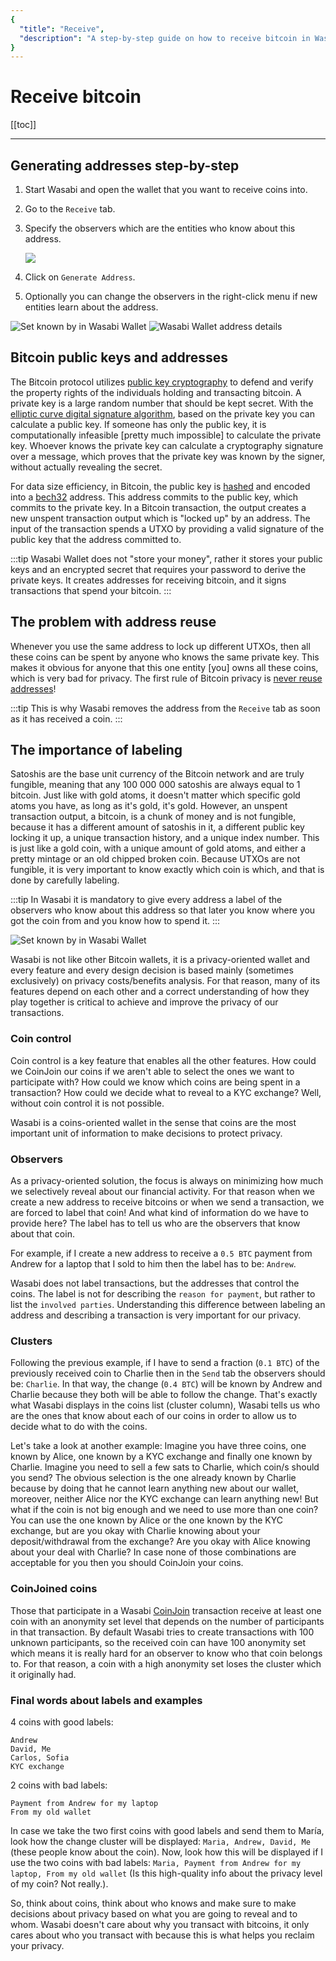 ```yaml
---
{
  "title": "Receive",
  "description": "A step-by-step guide on how to receive bitcoin in Wasabi. This is the Wasabi documentation, an archive of knowledge about the open-source, non-custodial and privacy-focused Bitcoin wallet for desktop."
}
---
```


# Receive bitcoin

[[toc]]

---

## Generating addresses step-by-step

1. Start Wasabi and open the wallet that you want to receive coins into.
2. Go to the `Receive` tab.
3. Specify the observers which are the entities who know about this address.

	![](/ReceiveLabelingRequired.png)

4. Click on `Generate Address`.
5. Optionally you can change the observers in the right-click menu if new entities learn about the address.

![Set known by in Wasabi Wallet](/ReceiveLabelingRequired.png "Set known by in Wasabi Wallet")
![Wasabi Wallet address details](/ReceiveAddressDropDownMenu.png "Wasabi Wallet address details")

## Bitcoin public keys and addresses

The Bitcoin protocol utilizes [public key cryptography](https://en.wikipedia.org/wiki/Public-key_cryptography) to defend and verify the property rights of the individuals holding and transacting bitcoin.
A private key is a large random number that should be kept secret.
With the [elliptic curve digital signature algorithm](https://en.wikipedia.org/wiki/Elliptic_Curve_Digital_Signature_Algorithm), based on the private key you can calculate a public key.
If someone has only the public key, it is computationally infeasible [pretty much impossible] to calculate the private key.
Whoever knows the private key can calculate a cryptography signature over a message, which proves that the private key was known by the signer, without actually revealing the secret.

For data size efficiency, in Bitcoin, the public key is [hashed](https://en.wikipedia.org/wiki/Cryptographic_hash_function) and encoded into a [bech32](/using-wasabi/BIPs.md#bip-173-base32-address-format-for-native-v0-16-witness-outputs) address.
This address commits to the public key, which commits to the private key.
In a Bitcoin transaction, the output creates a new unspent transaction output which is "locked up" by an address.
The input of the transaction spends a UTXO by providing a valid signature of the public key that the address committed to.

:::tip
Wasabi Wallet does not "store your money", rather it stores your public keys and an encrypted secret that requires your password to derive the private keys.
It creates addresses for receiving bitcoin, and it signs transactions that spend your bitcoin.
:::

## The problem with address reuse

Whenever you use the same address to lock up different UTXOs, then all these coins can be spent by anyone who knows the same private key.
This makes it obvious for anyone that this one entity [you] owns all these coins, which is very bad for privacy.
The first rule of Bitcoin privacy is [never reuse addresses](/why-wasabi/AddressReuse.md)!

:::tip
This is why Wasabi removes the address from the `Receive` tab as soon as it has received a coin.
:::

## The importance of labeling

Satoshis are the base unit currency of the Bitcoin network and are truly fungible, meaning that any 100 000 000 satoshis are always equal to 1 bitcoin.
Just like with gold atoms, it doesn't matter which specific gold atoms you have, as long as it's gold, it's gold.
However, an unspent transaction output, a bitcoin, is a chunk of money and is not fungible, because it has a different amount of satoshis in it, a different public key locking it up, a unique transaction history, and a unique index number.
This is just like a gold coin, with a unique amount of gold atoms, and either a pretty mintage or an old chipped broken coin.
Because UTXOs are not fungible, it is very important to know exactly which coin is which, and that is done by carefully labeling.

:::tip
In Wasabi it is mandatory to give every address a label of the observers who know about this address so that later you know where you got the coin from and you know how to spend it.
:::

![Set known by in Wasabi Wallet](/ReceiveLabelingRequired.png "Set known by in Wasabi Wallet")

Wasabi is not like other Bitcoin wallets, it is a privacy-oriented wallet and every feature and every design decision is based mainly (sometimes exclusively) on privacy costs/benefits analysis.
For that reason, many of its features depend on each other and a correct understanding of how they play together is critical to achieve and improve the privacy of our transactions.

### Coin control

Coin control is a key feature that enables all the other features.
How could we CoinJoin our coins if we aren't able to select the ones we want to participate with?
How could we know which coins are being spent in a transaction?
How could we decide what to reveal to a KYC exchange?
Well, without coin control it is not possible.

Wasabi is a coins-oriented wallet in the sense that coins are the most important unit of information to make decisions to protect privacy.

### Observers

As a privacy-oriented solution, the focus is always on minimizing how much we selectively reveal about our financial activity.
For that reason when we create a new address to receive bitcoins or when we send a transaction, we are forced to label that coin!
And what kind of information do we have to provide here?
The label has to tell us who are the observers that know about that coin.

For example, if I create a new address to receive a `0.5 BTC` payment from Andrew for a laptop that I sold to him then the label has to be: `Andrew`.

Wasabi does not label transactions, but the addresses that control the coins.
The label is not for describing the `reason for payment`, but rather to list the `involved parties`.
Understanding this difference between labeling an address and describing a transaction is very important for our privacy.

### Clusters

Following the previous example, if I have to send a fraction (`0.1 BTC`) of the previously received coin to Charlie then in the `Send` tab the observers should be: `Charlie`.
In that way, the change (`0.4 BTC`) will be known by Andrew and Charlie because they both will be able to follow the change.
That's exactly what Wasabi displays in the coins list (cluster column), Wasabi tells us who are the ones that know about each of our coins in order to allow us to decide what to do with the coins.

Let's take a look at another example:
Imagine you have three coins, one known by Alice, one known by a KYC exchange and finally one known by Charlie.
Imagine you need to sell a few sats to Charlie, which coin/s should you send?
The obvious selection is the one already known by Charlie because by doing that he cannot learn anything new about our wallet, moreover, neither Alice nor the KYC exchange can learn anything new!
But what if the coin is not big enough and we need to use more than one coin?
You can use the one known by Alice or the one known by the KYC exchange, but are you okay with Charlie knowing about your deposit/withdrawal from the exchange?
Are you okay with Alice knowing about your deal with Charlie?
In case none of those combinations are acceptable for you then you should CoinJoin your coins.

### CoinJoined coins

Those that participate in a Wasabi [CoinJoin](/using-wasabi/CoinJoin.md) transaction receive at least one coin with an anonymity set level that depends on the number of participants in that transaction.
By default Wasabi tries to create transactions with 100 unknown participants, so the received coin can have 100 anonymity set which means it is really hard for an observer to know who that coin belongs to.
For that reason, a coin with a high anonymity set loses the cluster which it originally had.

### Final words about labels and examples

4 coins with good labels:

```
Andrew
David, Me
Carlos, Sofia
KYC exchange
```

2 coins with bad labels:

```
Payment from Andrew for my laptop
From my old wallet
```

In case we take the two first coins with good labels and send them to María, look how the change cluster will be displayed: `Maria, Andrew, David, Me` (these people know about the coin).
Now, look how this will be displayed if I use the two coins with bad labels: `Maria, Payment from Andrew for my laptop, From my old wallet` (Is this high-quality info about the privacy level of my coin? Not really.).

So, think about coins, think about who knows and make sure to make decisions about privacy based on what you are going to reveal and to whom.
Wasabi doesn't care about why you transact with bitcoins, it only cares about who you transact with because this is what helps you reclaim your privacy.
